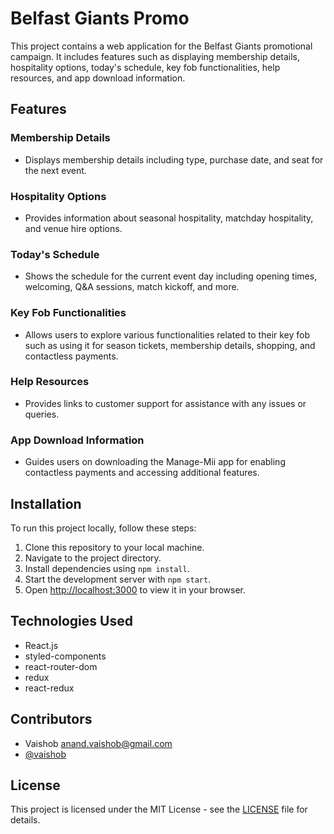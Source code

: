 # Belfast Giants Promo

This project contains a web application for the Belfast Giants promotional campaign. It includes features such as displaying membership details, hospitality options, today's schedule, key fob functionalities, help resources, and app download information.

## Features

### Membership Details

- Displays membership details including type, purchase date, and seat for the next event.

### Hospitality Options

- Provides information about seasonal hospitality, matchday hospitality, and venue hire options.

### Today's Schedule

- Shows the schedule for the current event day including opening times, welcoming, Q&A sessions, match kickoff, and more.

### Key Fob Functionalities

- Allows users to explore various functionalities related to their key fob such as using it for season tickets, membership details, shopping, and contactless payments.

### Help Resources

- Provides links to customer support for assistance with any issues or queries.

### App Download Information

- Guides users on downloading the Manage-Mii app for enabling contactless payments and accessing additional features.

## Installation

To run this project locally, follow these steps:

1. Clone this repository to your local machine.
2. Navigate to the project directory.
3. Install dependencies using `npm install`.
4. Start the development server with `npm start`.
5. Open [http://localhost:3000](http://localhost:3000) to view it in your browser.

## Technologies Used

- React.js
- styled-components
- react-router-dom
- redux
- react-redux

## Contributors

- Vaishob <anand.vaishob@gmail.com> 
- [@vaishob](https://github.com/vaishob/belfast-giants-page/commits?author=vaishob "@vaishob")

## License

This project is licensed under the MIT License - see the [LICENSE](LICENSE) file for details.
